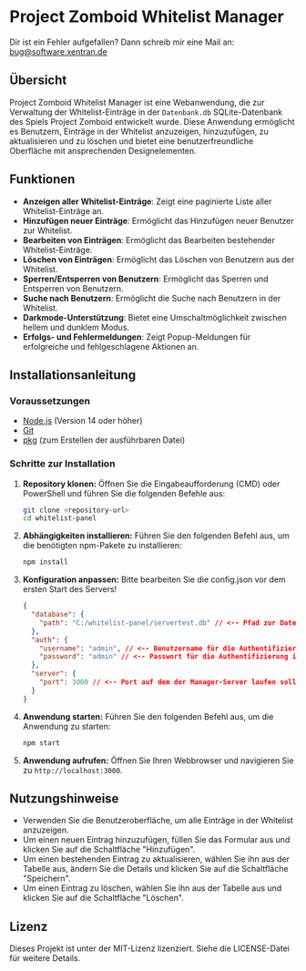 # Project Zomboid Whitelist Manager

Dir ist ein Fehler aufgefallen? Dann schreib mir eine Mail an: bug@software.xentran.de

## Übersicht
Project Zomboid Whitelist Manager ist eine Webanwendung, die zur Verwaltung der Whitelist-Einträge in der `Datenbank.db` SQLite-Datenbank des Spiels Project Zomboid entwickelt wurde. Diese Anwendung ermöglicht es Benutzern, Einträge in der Whitelist anzuzeigen, hinzuzufügen, zu aktualisieren und zu löschen und bietet eine benutzerfreundliche Oberfläche mit ansprechenden Designelementen.

## Funktionen
- **Anzeigen aller Whitelist-Einträge**: Zeigt eine paginierte Liste aller Whitelist-Einträge an.
- **Hinzufügen neuer Einträge**: Ermöglicht das Hinzufügen neuer Benutzer zur Whitelist.
- **Bearbeiten von Einträgen**: Ermöglicht das Bearbeiten bestehender Whitelist-Einträge.
- **Löschen von Einträgen**: Ermöglicht das Löschen von Benutzern aus der Whitelist.
- **Sperren/Entsperren von Benutzern**: Ermöglicht das Sperren und Entsperren von Benutzern.
- **Suche nach Benutzern**: Ermöglicht die Suche nach Benutzern in der Whitelist.
- **Darkmode-Unterstützung**: Bietet eine Umschaltmöglichkeit zwischen hellem und dunklem Modus.
- **Erfolgs- und Fehlermeldungen**: Zeigt Popup-Meldungen für erfolgreiche und fehlgeschlagene Aktionen an.

## Installationsanleitung

### Voraussetzungen
- [Node.js](https://nodejs.org/) (Version 14 oder höher)
- [Git](https://git-scm.com/)
- [pkg](https://www.npmjs.com/package/pkg) (zum Erstellen der ausführbaren Datei)

### Schritte zur Installation
1. **Repository klonen:**
   Öffnen Sie die Eingabeaufforderung (CMD) oder PowerShell und führen Sie die folgenden Befehle aus:

   ```sh
   git clone <repository-url>
   cd whitelist-panel
   ```

2. **Abhängigkeiten installieren:**
   Führen Sie den folgenden Befehl aus, um die benötigten npm-Pakete zu installieren:

   ```sh
   npm install
   ```

3. **Konfiguration anpassen:**
   Bitte bearbeiten Sie die config.json vor dem ersten Start des Servers!

   ```json
   {
     "database": {
       "path": "C:/whitelist-panel/servertest.db" // <-- Pfad zur Datenbank (Standard: C:/Users/BENUTZER/Zomboid/db/DATENBANK.db)
     },
     "auth": {
       "username": "admin", // <-- Benutzername für die Authentifizierung im Panel
       "password": "admin" // <-- Passwort für die Authentifizierung im Panel (Passwort wird beim Start des Servers gehasht)
     },
     "server": {
       "port": 3000 // <-- Port auf dem der Manager-Server laufen soll
     }
   }
   ```

4. **Anwendung starten:**
   Führen Sie den folgenden Befehl aus, um die Anwendung zu starten:
   
   ```sh
   npm start
   ```

5. **Anwendung aufrufen:**
   Öffnen Sie Ihren Webbrowser und navigieren Sie zu `http://localhost:3000`.

## Nutzungshinweise
- Verwenden Sie die Benutzeroberfläche, um alle Einträge in der Whitelist anzuzeigen.
- Um einen neuen Eintrag hinzuzufügen, füllen Sie das Formular aus und klicken Sie auf die Schaltfläche "Hinzufügen".
- Um einen bestehenden Eintrag zu aktualisieren, wählen Sie ihn aus der Tabelle aus, ändern Sie die Details und klicken Sie auf die Schaltfläche "Speichern".
- Um einen Eintrag zu löschen, wählen Sie ihn aus der Tabelle aus und klicken Sie auf die Schaltfläche "Löschen".

## Lizenz
Dieses Projekt ist unter der MIT-Lizenz lizenziert. Siehe die LICENSE-Datei für weitere Details.